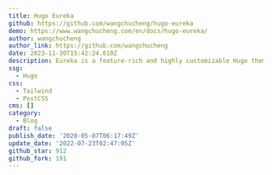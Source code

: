 ```yaml
---
title: Hugo Eureka
github: https://github.com/wangchucheng/hugo-eureka
demo: https://www.wangchucheng.com/en/docs/hugo-eureka/
author: wangchucheng
author_link: https://github.com/wangchucheng
date: 2023-11-30T15:42:24.610Z
description: Eureka is a feature-rich and highly customizable Hugo theme.
ssg:
  - Hugo
css:
  - Tailwind
  - PostCSS
cms: []
category:
  - Blog
draft: false
publish_date: '2020-05-07T06:17:49Z'
update_date: '2022-07-23T02:47:05Z'
github_star: 912
github_fork: 191
---
```

